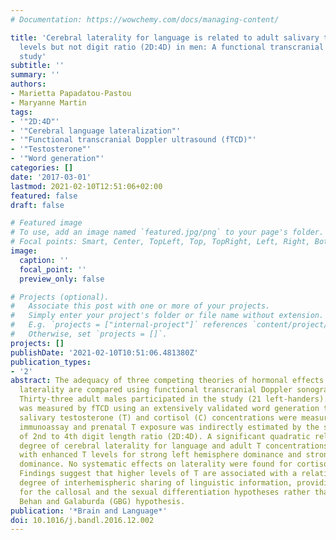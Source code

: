 ```yaml
---
# Documentation: https://wowchemy.com/docs/managing-content/

title: 'Cerebral laterality for language is related to adult salivary testosterone
  levels but not digit ratio (2D:4D) in men: A functional transcranial Doppler ultrasound
  study'
subtitle: ''
summary: ''
authors:
- Marietta Papadatou-Pastou
- Maryanne Martin
tags:
- '"2D:4D"'
- '"Cerebral language lateralization"'
- '"Functional transcranial Doppler ultrasound (fTCD)"'
- '"Testosterone"'
- '"Word generation"'
categories: []
date: '2017-03-01'
lastmod: 2021-02-10T12:51:06+02:00
featured: false
draft: false

# Featured image
# To use, add an image named `featured.jpg/png` to your page's folder.
# Focal points: Smart, Center, TopLeft, Top, TopRight, Left, Right, BottomLeft, Bottom, BottomRight.
image:
  caption: ''
  focal_point: ''
  preview_only: false

# Projects (optional).
#   Associate this post with one or more of your projects.
#   Simply enter your project's folder or file name without extension.
#   E.g. `projects = ["internal-project"]` references `content/project/deep-learning/index.md`.
#   Otherwise, set `projects = []`.
projects: []
publishDate: '2021-02-10T10:51:06.481380Z'
publication_types:
- '2'
abstract: The adequacy of three competing theories of hormonal effects on cerebral
  laterality are compared using functional transcranial Doppler sonography (fTCD).
  Thirty-three adult males participated in the study (21 left-handers). Cerebral lateralization
  was measured by fTCD using an extensively validated word generation task. Adult
  salivary testosterone (T) and cortisol (C) concentrations were measured by luminescence
  immunoassay and prenatal T exposure was indirectly estimated by the somatic marker
  of 2nd to 4th digit length ratio (2D:4D). A significant quadratic relationship between
  degree of cerebral laterality for language and adult T concentrations was observed,
  with enhanced T levels for strong left hemisphere dominance and strong right hemisphere
  dominance. No systematic effects on laterality were found for cortisol or 2D:4D.
  Findings suggest that higher levels of T are associated with a relatively attenuated
  degree of interhemispheric sharing of linguistic information, providing support
  for the callosal and the sexual differentiation hypotheses rather than the Geschwind,
  Behan and Galaburda (GBG) hypothesis.
publication: '*Brain and Language*'
doi: 10.1016/j.bandl.2016.12.002
---
```

